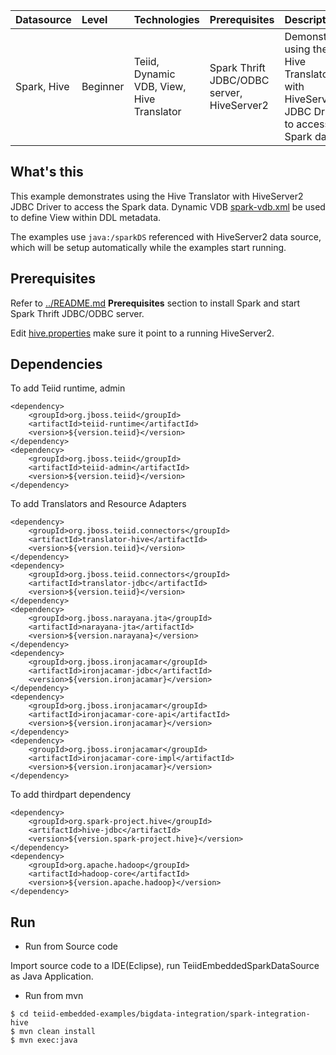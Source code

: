 | **Datasource** | **Level** | **Technologies** | **Prerequisites** | **Description** |
|:---------|:----------|:-----------------|:------------------|:----------------|
|Spark, Hive |Beginner |Teiid, Dynamic VDB, View, Hive Translator |Spark Thrift JDBC/ODBC server, HiveServer2 |Demonstrates using the Hive Translator with HiveServer2 JDBC Driver to access Spark data |

## What's this

This example demonstrates using the Hive Translator with HiveServer2 JDBC Driver to access the Spark data. Dynamic VDB [spark-vdb.xml](src/main/resources/spark-vdb.xml) be used to define View within DDL metadata.

The examples use `java:/sparkDS` referenced with HiveServer2 data source, which will be setup automatically while the examples start running.

## Prerequisites

Refer to [../README.md](../README.md) **Prerequisites** section to install Spark and start Spark Thrift JDBC/ODBC server.

Edit [hive.properties](src/main/resources/hive.properties) make sure it point to a running HiveServer2.

## Dependencies

To add Teiid runtime, admin

~~~
<dependency>
    <groupId>org.jboss.teiid</groupId>
    <artifactId>teiid-runtime</artifactId>
    <version>${version.teiid}</version>
</dependency>
<dependency>
    <groupId>org.jboss.teiid</groupId>
    <artifactId>teiid-admin</artifactId>
    <version>${version.teiid}</version>
</dependency>
~~~

To add Translators and Resource Adapters

~~~
<dependency>
    <groupId>org.jboss.teiid.connectors</groupId>
    <artifactId>translator-hive</artifactId>
    <version>${version.teiid}</version>
</dependency>
<dependency>
    <groupId>org.jboss.teiid.connectors</groupId>
    <artifactId>translator-jdbc</artifactId>
    <version>${version.teiid}</version>
</dependency>
<dependency>
    <groupId>org.jboss.narayana.jta</groupId>
    <artifactId>narayana-jta</artifactId>
    <version>${version.narayana}</version>
</dependency>
<dependency>
    <groupId>org.jboss.ironjacamar</groupId>
    <artifactId>ironjacamar-jdbc</artifactId>
    <version>${version.ironjacamar}</version>
</dependency>
<dependency>
    <groupId>org.jboss.ironjacamar</groupId>
    <artifactId>ironjacamar-core-api</artifactId>
    <version>${version.ironjacamar}</version>
</dependency>
<dependency>
    <groupId>org.jboss.ironjacamar</groupId>
    <artifactId>ironjacamar-core-impl</artifactId>
    <version>${version.ironjacamar}</version>
</dependency>
~~~

To add thirdpart dependency

~~~
<dependency>
    <groupId>org.spark-project.hive</groupId>
    <artifactId>hive-jdbc</artifactId>
    <version>${version.spark-project.hive}</version>
</dependency>		
<dependency>
    <groupId>org.apache.hadoop</groupId>
    <artifactId>hadoop-core</artifactId>
    <version>${version.apache.hadoop}</version>
</dependency>
~~~

## Run

* Run from Source code

Import source code to a IDE(Eclipse), run TeiidEmbeddedSparkDataSource as Java Application.

* Run from mvn

~~~
$ cd teiid-embedded-examples/bigdata-integration/spark-integration-hive
$ mvn clean install
$ mvn exec:java
~~~
